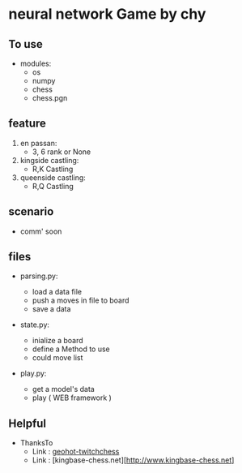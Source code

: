 # neural network Game by chy

## To use
* modules:
	* os
	* numpy
	* chess
	* chess.pgn

## feature
1. en passan:
	* 3, 6 rank or None
2. kingside castling:
	* R,K Castling
3. queenside castling:
	* R,Q Castling

## scenario
* comm' soon

## files
* parsing.py:
	* load a data file
	* push a moves in file to board
	* save a data

* state.py:
	* inialize a board
	* define a Method to use
	* could move list

* play.py:
	* get a model's data
	* play ( WEB framework )

## Helpful
* ThanksTo
	* Link : [geohot-twitchchess](https://github.com/geohot/twitchchess)
	* Link : [kingbase-chess.net][http://www.kingbase-chess.net]
